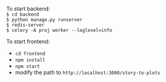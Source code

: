 To start backend:  
```$ cd backend```  
```$ python manage.py runserver```  
```$ redis-server```  
```$ celery -A proj worker --loglevel=info```  

To start frontend:
- `cd frontend`
- `npm install`
- `npm start`
- modify the path to `http://localhost:3000/story-to-plots`